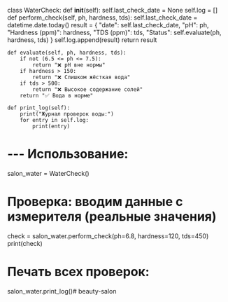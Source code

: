 
class WaterCheck:
    def __init__(self):
        self.last_check_date = None
        self.log = []
    def perform_check(self, ph, hardness, tds):
        self.last_check_date = datetime.date.today()
        result = {
            "date": self.last_check_date,
            "pH": ph,
            "Hardness (ppm)": hardness,
            "TDS (ppm)": tds,
            "Status": self.evaluate(ph, hardness, tds)
        }
        self.log.append(result)
        return result

    def evaluate(self, ph, hardness, tds):
        if not (6.5 <= ph <= 7.5):
            return "❌ pH вне нормы"
        if hardness > 150:
            return "❌ Слишком жёсткая вода"
        if tds > 500:
            return "❌ Высокое содержание солей"
        return "✅ Вода в норме"

    def print_log(self):
        print("Журнал проверок воды:")
        for entry in self.log:
            print(entry)

# --- Использование:
salon_water = WaterCheck()

# Проверка: вводим данные с измерителя (реальные значения)
check = salon_water.perform_check(ph=6.8, hardness=120, tds=450)
print(check)

# Печать всех проверок:
salon_water.print_log()# beauty-salon
